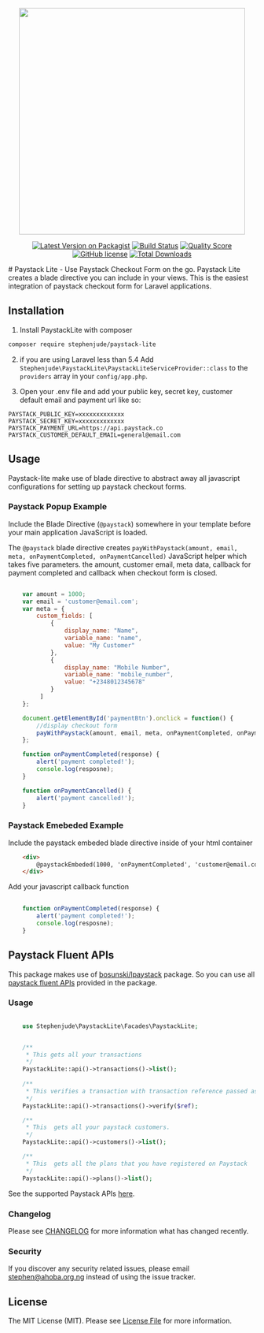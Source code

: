 
<p align="center">
  <img width="460" src="https://miro.medium.com/max/529/1*H0mgrgTCCawmoT6ZeMieqQ.png">
</p>
<p align="center">
<a href="https://packagist.org/packages/stephenjude/paystack-lite"><img src="https://img.shields.io/packagist/v/stephenjude/paystack-lite.svg" alt="Latest Version on Packagist"></a>
<a href="https://travis-ci.com/stephenjude/paystack-lite.svg?branch=master"><img src="https://img.shields.io/travis/stephenjude/paystack-lite/master.svg" alt="Build Status"></a>
<a href="https://scrutinizer-ci.com/g/stephenjude/paystack-lite"><img src="https://img.shields.io/scrutinizer/g/stephenjude/paystack-lite.svg" alt="Quality Score"></a>
<a href="https://github.com/stephenjude/paystack-lite/blob/master/LICENSE.md"><img src="https://img.shields.io/github/license/stephenjude/paystack-lite.svg" alt="GitHub license"></a>
<a href="https://packagist.org/packages/stephenjude/paystack-lite"><img src="https://img.shields.io/packagist/dt/stephenjude/paystack-lite.svg" alt="Total Downloads"></a>
</p>
# Paystack Lite - Use Paystack Checkout Form on the go.
Paystack Lite creates a blade directive you can include in your views. This is the easiest integration of paystack checkout form for Laravel applications.

## Installation

1. Install PaystackLite  with composer
```bash
composer require stephenjude/paystack-lite
```

2. if you are using Laravel less than 5.4 Add `Stephenjude\PaystackLite\PaystackLiteServiceProvider::class` to the `providers` array in your `config/app.php`.

3. Open your .env file and add your public key, secret key, customer default email and payment url like so:
```
PAYSTACK_PUBLIC_KEY=xxxxxxxxxxxxx
PAYSTACK_SECRET_KEY=xxxxxxxxxxxxx
PAYSTACK_PAYMENT_URL=https://api.paystack.co
PAYSTACK_CUSTOMER_DEFAULT_EMAIL=general@email.com
```

## Usage
Paystack-lite make use of blade directive to abstract away all javascript configurations for setting up paystack checkout forms.

### Paystack Popup Example
Include the Blade Directive (`@paystack`) somewhere in your template before your main application JavaScript is loaded.

The `@paystack` blade directive creates  `payWithPaystack(amount, email, meta, onPaymentCompleted, onPaymentCancelled)` JavaScript helper which takes five parameters. the amount, customer email, meta data, callback for payment completed and callback when checkout form is closed.

```js

    var amount = 1000;
    var email = 'customer@email.com';
    var meta = {
        custom_fields: [
            {
                display_name: "Name",
                variable_name: "name",
                value: "My Customer"
            },
            {
                display_name: "Mobile Number",
                variable_name: "mobile_number",
                value: "+2348012345678"
            }
         ]
    }; 

    document.getElementById('paymentBtn').onclick = function() {
        //display checkout form
        payWithPaystack(amount, email, meta, onPaymentCompleted, onPaymentCancelled);
    };

    function onPaymentCompleted(response) {
        alert('payment completed!');
        console.log(resposne);
    }

    function onPaymentCancelled() {
        alert('payment cancelled!');
    }

```

### Paystack Emebeded Example

Include the paystack embeded blade directive inside of your html container

```html
    <div>
        @paystackEmbeded(1000, 'onPaymentCompleted', 'customer@email.com')
    </div>
```

Add your javascript callback function

```js
   
    function onPaymentCompleted(response) {
        alert('payment completed!');
        console.log(resposne);
    }

```


## Paystack Fluent APIs
This package makes use of [bosunski/lpaystack](https://github.com/bosunski/lpaystack) package.  So you can use all [paystack fluent APIs](https://paystack-client.herokuapp.com/#/api/supported) provided in the package.

### Usage

```php

    use Stephenjude\PaystackLite\Facades\PaystackLite;


    /**
     * This gets all your transactions
     */
    PaystackLite::api()->transactions()->list();
    
    /**
     * This verifies a transaction with transaction reference passed as parameter
     */
    PaystackLite::api()->transactions()->verify($ref);

    /**
     * This  gets all your paystack customers.
     */
    PaystackLite::api()->customers()->list();

    /**
     * This  gets all the plans that you have registered on Paystack
     */
    PaystackLite::api()->plans()->list();

```
See the supported Paystack APIs [here](https://paystack-client.herokuapp.com/#/api/supported).

### Changelog

Please see [CHANGELOG](CHANGELOG.md) for more information what has changed recently.

### Security

If you discover any security related issues, please email stephen@ahoba.org.ng instead of using the issue tracker.

## License

The MIT License (MIT). Please see [License File](LICENSE.md) for more information.